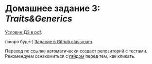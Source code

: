 # Домашнее задание 3: _Traits&Generics_

[Условие ДЗ в pdf](statements/hw-03.pdf).


(скоро будет)
[Задание в Github classroom](https://classroom.github.com/a/4gXwlmzK).

Переход по ссылке автоматически создаст репозиторий с тестами. Рекомендуем ознакомиться с [гайдом](classroom.md) перед тем, как кликать.
